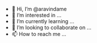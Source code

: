 - 👋 Hi, I’m @aravindame
- 👀 I’m interested in ...
- 🌱 I’m currently learning ...
- 💞️ I’m looking to collaborate on ...
- 📫 How to reach me ...

<!---
aravindame/aravindame is a ✨ special ✨ repository because its `README.md` (this file) appears on your GitHub profile.
You can click the Preview link to take a look at your changes.
--->
